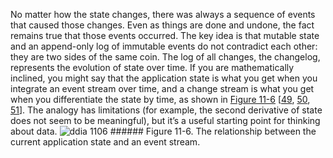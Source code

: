 
No matter how the state changes, there was always a sequence of events that caused those changes.
Even as things are done and undone, the fact remains true that those events occurred. The key idea
is that mutable state and an append-only log of immutable events do not contradict each other: they
are two sides of the same coin. The log of all changes, the changelog, represents the evolution of
state over time. 
If you are mathematically inclined, you might say that the application state is what you get when
you integrate an event stream over time, and a change stream is what you get when you differentiate
the state by time, as shown in [Figure 11-6](#fig_stream_integral)
[[49](ch11.html#Hyde2016), [50](ch11.html#Gupta1999uz),
[51](ch11.html#Griffin1995gr)].
The analogy has limitations (for example, the second derivative of state does not seem to be
meaningful), but it’s a useful starting point for thinking about data. ![ddia 1106](assets/ddia_1106.png) ###### Figure 11-6. The relationship between the current application state and an event stream.